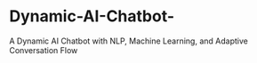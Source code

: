 # Dynamic-AI-Chatbot-
A Dynamic AI Chatbot with NLP, Machine Learning, and Adaptive Conversation Flow
